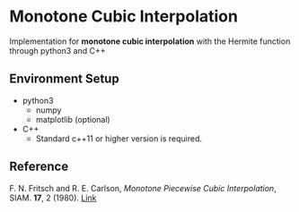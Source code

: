 Monotone Cubic Interpolation
============================================================

Implementation for **monotone cubic interpolation** with the Hermite function through python3 and C++

Environment Setup
--------------

+ python3
  + numpy
  + matplotlib (optional)
+ C++
  + Standard c++11 or higher version is required.
  
Reference
--------------
F. N. Fritsch and R. E. Carlson, *Monotone Piecewise Cubic Interpolation*, SIAM. **17**, 2 (1980). [Link](https://epubs.siam.org/doi/10.1137/0717021)
